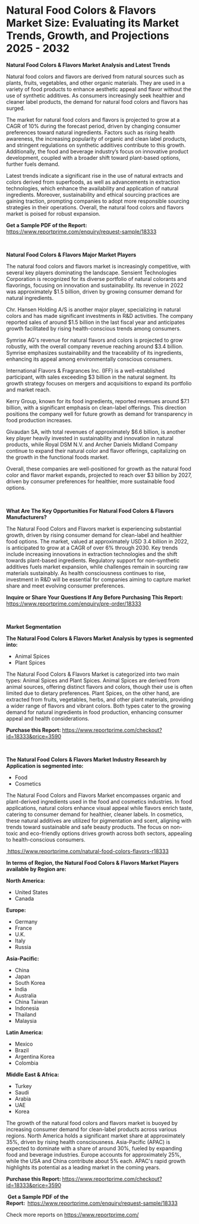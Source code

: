 <p><h1>Natural Food Colors & Flavors Market Size: Evaluating its Market Trends, Growth, and Projections 2025 - 2032</h1></p><p><strong>Natural Food Colors & Flavors Market Analysis and Latest Trends</strong></p>
<p><p>Natural food colors and flavors are derived from natural sources such as plants, fruits, vegetables, and other organic materials. They are used in a variety of food products to enhance aesthetic appeal and flavor without the use of synthetic additives. As consumers increasingly seek healthier and cleaner label products, the demand for natural food colors and flavors has surged.</p><p>The market for natural food colors and flavors is projected to grow at a CAGR of 10% during the forecast period, driven by changing consumer preferences toward natural ingredients. Factors such as rising health awareness, the increasing popularity of organic and clean label products, and stringent regulations on synthetic additives contribute to this growth. Additionally, the food and beverage industry’s focus on innovative product development, coupled with a broader shift toward plant-based options, further fuels demand.</p><p>Latest trends indicate a significant rise in the use of natural extracts and colors derived from superfoods, as well as advancements in extraction technologies, which enhance the availability and application of natural ingredients. Moreover, sustainability and ethical sourcing practices are gaining traction, prompting companies to adopt more responsible sourcing strategies in their operations. Overall, the natural food colors and flavors market is poised for robust expansion.</p></p>
<p><strong>Get a Sample PDF of the Report:&nbsp;</strong> <a href="https://www.reportprime.com/enquiry/request-sample/18333?utm_campaign=3204&utm_medium=2&utm_source=Github&utm_content=ia&utm_term=19032025&utm_id=natural-food-colors-flavors">https://www.reportprime.com/enquiry/request-sample/18333</a></p>
<p>&nbsp;</p>
<p><strong>Natural Food Colors & Flavors Major Market Players</strong></p>
<p><p>The natural food colors and flavors market is increasingly competitive, with several key players dominating the landscape. Sensient Technologies Corporation is recognized for its diverse portfolio of natural colorants and flavorings, focusing on innovation and sustainability. Its revenue in 2022 was approximately $1.5 billion, driven by growing consumer demand for natural ingredients.</p><p>Chr. Hansen Holding A/S is another major player, specializing in natural colors and has made significant investments in R&D activities. The company reported sales of around $1.5 billion in the last fiscal year and anticipates growth facilitated by rising health-conscious trends among consumers.</p><p>Symrise AG's revenue for natural flavors and colors is projected to grow robustly, with the overall company revenue reaching around $3.4 billion. Symrise emphasizes sustainability and the traceability of its ingredients, enhancing its appeal among environmentally conscious consumers.</p><p>International Flavors & Fragrances Inc. (IFF) is a well-established participant, with sales exceeding $3 billion in the natural segment. Its growth strategy focuses on mergers and acquisitions to expand its portfolio and market reach.</p><p>Kerry Group, known for its food ingredients, reported revenues around $7.1 billion, with a significant emphasis on clean-label offerings. This direction positions the company well for future growth as demand for transparency in food production increases.</p><p>Givaudan SA, with total revenues of approximately $6.6 billion, is another key player heavily invested in sustainability and innovation in natural products, while Royal DSM N.V. and Archer Daniels Midland Company continue to expand their natural color and flavor offerings, capitalizing on the growth in the functional foods market.</p><p>Overall, these companies are well-positioned for growth as the natural food color and flavor market expands, projected to reach over $3 billion by 2027, driven by consumer preferences for healthier, more sustainable food options.</p></p>
<p>&nbsp;</p>
<p><strong>What Are The Key Opportunities For Natural Food Colors & Flavors Manufacturers?</strong></p>
<p><p>The Natural Food Colors and Flavors market is experiencing substantial growth, driven by rising consumer demand for clean-label and healthier food options. The market, valued at approximately USD 3.4 billion in 2022, is anticipated to grow at a CAGR of over 6% through 2030. Key trends include increasing innovations in extraction technologies and the shift towards plant-based ingredients. Regulatory support for non-synthetic additives fuels market expansion, while challenges remain in sourcing raw materials sustainably. As health consciousness continues to rise, investment in R&D will be essential for companies aiming to capture market share and meet evolving consumer preferences.</p></p>
<p><strong>Inquire or Share Your Questions If Any Before Purchasing This Report:</strong> <a href="https://www.reportprime.com/enquiry/pre-order/18333?utm_campaign=3204&utm_medium=2&utm_source=Github&utm_content=ia&utm_term=19032025&utm_id=natural-food-colors-flavors">https://www.reportprime.com/enquiry/pre-order/18333</a></p>
<p>&nbsp;</p>
<p><strong>Market Segmentation</strong></p>
<p><strong>The Natural Food Colors & Flavors Market Analysis by types is segmented into:</strong></p>
<p><ul><li>Animal Spices</li><li>Plant Spices</li></ul></p>
<p><p>The Natural Food Colors & Flavors Market is categorized into two main types: Animal Spices and Plant Spices. Animal Spices are derived from animal sources, offering distinct flavors and colors, though their use is often limited due to dietary preferences. Plant Spices, on the other hand, are extracted from fruits, vegetables, herbs, and other plant materials, providing a wider range of flavors and vibrant colors. Both types cater to the growing demand for natural ingredients in food production, enhancing consumer appeal and health considerations.</p></p>
<p><strong>Purchase this Report:&nbsp;</strong><a href="https://www.reportprime.com/checkout?id=18333&price=3590&utm_campaign=3204&utm_medium=2&utm_source=Github&utm_content=ia&utm_term=19032025&utm_id=natural-food-colors-flavors">https://www.reportprime.com/checkout?id=18333&price=3590</a></p>
<p>&nbsp;</p>
<p><strong>The Natural Food Colors & Flavors Market Industry Research by Application is segmented into:</strong></p>
<p><ul><li>Food</li><li>Cosmetics</li></ul></p>
<p><p>The Natural Food Colors and Flavors Market encompasses organic and plant-derived ingredients used in the food and cosmetics industries. In food applications, natural colors enhance visual appeal while flavors enrich taste, catering to consumer demand for healthier, cleaner labels. In cosmetics, these natural additives are utilized for pigmentation and scent, aligning with trends toward sustainable and safe beauty products. The focus on non-toxic and eco-friendly options drives growth across both sectors, appealing to health-conscious consumers.</p></p>
<p><a href="https://www.reportprime.com/natural-food-colors-flavors-r18333?utm_campaign=3204&utm_medium=2&utm_source=Github&utm_content=ia&utm_term=19032025&utm_id=natural-food-colors-flavors">&nbsp;https://www.reportprime.com/natural-food-colors-flavors-r18333</a></p>
<p><strong>In terms of Region, the Natural Food Colors & Flavors Market Players available by Region are:</strong></p>
<p>
    <p> <strong> North America: </strong>
        <ul>
            <li>United States</li>
            <li>Canada</li>
        </ul>
        </p> 
    <p> <strong> Europe: </strong>
        <ul>
            <li>Germany</li>
            <li>France</li>
            <li>U.K.</li>
            <li>Italy</li>
            <li>Russia</li>
        </ul>
        </p> 
    <p> <strong> Asia-Pacific: </strong>
        <ul>
            <li>China</li>
            <li>Japan</li>
            <li>South Korea</li>
            <li>India</li>
            <li>Australia</li>
            <li>China Taiwan</li>
            <li>Indonesia</li>
            <li>Thailand</li>
            <li>Malaysia</li>
        </ul>
        </p> 
    <p> <strong> Latin America: </strong>
        <ul>
            <li>Mexico</li>
            <li>Brazil</li>
            <li>Argentina Korea</li>
            <li>Colombia</li>
        </ul>
        </p> 
    <p> <strong> Middle East & Africa: </strong>
        <ul>
            <li>Turkey</li>
            <li>Saudi</li>
            <li>Arabia</li>
            <li>UAE</li>
            <li>Korea</li>
        </ul>
    </p>
    </p>
<p><p>The growth of the natural food colors and flavors market is buoyed by increasing consumer demand for clean-label products across various regions. North America holds a significant market share at approximately 35%, driven by rising health consciousness. Asia-Pacific (APAC) is expected to dominate with a share of around 30%, fueled by expanding food and beverage industries. Europe accounts for approximately 25%, while the USA and China contribute about 5% each. APAC's rapid growth highlights its potential as a leading market in the coming years.</p></p>
<p><strong>Purchase this Report: </strong><a href="https://www.reportprime.com/checkout?id=18333&price=3590&utm_campaign=3204&utm_medium=2&utm_source=Github&utm_content=ia&utm_term=19032025&utm_id=natural-food-colors-flavors">https://www.reportprime.com/checkout?id=18333&price=3590</a></p>
<p>&nbsp;<strong>Get a Sample PDF of the Report:&nbsp;&nbsp;</strong><a href="https://www.reportprime.com/enquiry/request-sample/18333?utm_campaign=3204&utm_medium=2&utm_source=Github&utm_content=ia&utm_term=19032025&utm_id=natural-food-colors-flavors">https://www.reportprime.com/enquiry/request-sample/18333</a></p>
<p><strong></strong></p>
<p>Check more reports on <a href="https://www.reportprime.com/?utm_campaign=3204&utm_medium=2&utm_source=Github&utm_content=ia&utm_term=19032025&utm_id=natural-food-colors-flavors">https://www.reportprime.com/</a></p>